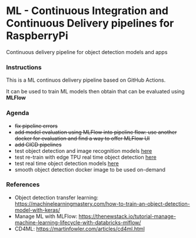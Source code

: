 # ML - Continuous Integration and Continuous Delivery pipelines for RaspberryPi
Continuous delivery pipeline for object detection models and apps

### Instructions

This is a ML continuos delivery pipeline based on GitHub Actions. 

It can be used to train ML models then obtain that can be evaluated using **MLFlow**

### Agenda

* ~~fix pipeline errors~~
* ~~add model evaluation using MLFlow into pipeline flow: use another docker for evaluation and find a way to offer MLFlow UI~~
* ~~add CICD pipelines~~
* test object detection and image recognition models [here](https://github.com/riolaf05/ai_obj_detection_cd/tree/adding-edge-tpu-/batch_masked_rcnn)
* test re-train with edge TPU real time object detection [here](https://github.com/riolaf05/ai_obj_detection_cd/tree/adding-edge-tpu-/real_time_edge_tpu/real_time_transfer_learning_tpu)
* test real time object detection models [here](https://github.com/riolaf05/ai_obj_detection_cd/tree/adding-edge-tpu-/real_time_edge_tpu)
* smooth object detection docker image to be used on-demand

### References

* Object detection transfer learning: https://machinelearningmastery.com/how-to-train-an-object-detection-model-with-keras/
* Manage ML with MLFlow: https://thenewstack.io/tutorial-manage-machine-learning-lifecycle-with-databricks-mlflow/
* CD4ML: https://martinfowler.com/articles/cd4ml.html
